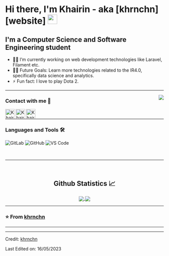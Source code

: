 # Hi there, I'm Khairin - aka [khrnchn][website] <img width="30px" src="https://media.tenor.com/images/3b388fe03da271d2674faf85eb7c3fcd/tenor.gif" />

## I'm a Computer Science and Software Engineering student  

- 👨‍💻 I’m currently working on web development technologies like Laravel, Filament etc.
- 💪🏼 Future Goals: Learn more technologies related to the IR4.0, specifically data science and analytics. 
- ⚡ Fun fact: I love to play Dota 2.

---

<img align="right" src="http://estruyf-github.azurewebsites.net/api/VisitorHit?user=khrnchn&repo=khrnchn&countColorcountColor&countColor=%237B1E7B"/>

### Contact with me 📝

[<img align="left" alt="Khairin Chan | LinkedIn" height="30px" src="https://www.flaticon.com/svg/static/icons/svg/725/725337.svg"/>][linkedin]
[<img align="left" alt="Khairin Chan | Instagram" height="30px" src="https://image.flaticon.com/icons/svg/725/725278.svg" />][instagram]
[<img align="left" alt="Khairin Chan | Spotify" height="30px" src="https://www.flaticon.com/svg/static/icons/svg/725/725281.svg" />][Spotify]

<br />

---

### Languages and Tools 🛠 

![GitLab](https://img.shields.io/badge/-GitLab-FCA121?style=flat-square&logo=gitlab)
![GitHub](https://img.shields.io/badge/-GitHub-181717?style=flat-square&logo=github)
![VS Code](http://img.shields.io/badge/-VS%20Code-007ACC?style=flat-square&logo=visual-studio-code&logoColor=ffffff)

<br/>

---

<br/>

  <h2 align="center"> Github Statistics 📈 </h2>
  
  <div align="center"> 
     <a href="">
      <img align="center" src="https://github-readme-stats-sigma-five.vercel.app/api?username=khrnchn&show_icons=true&include_all_commits=true&count_private=true&theme=react&line_height=40" />
    </a>
    <a href="">
      <img align="center" src="https://github-readme-stats.vercel.app/api/top-langs/?username=khrnchn&theme=react&line_height=40&hide=css"/>
    </a>
</div

<br/>

---

### ⭐️ From [khrnchn](https://github.com/khrnchn) ### 

---

[instagram]: https://www.instagram.com/khairinchan
[linkedin]: https://www.linkedin.com/in/khairin-chan-35040b187/
[Spotify]: https://open.spotify.com/user/uwrxve8376jzzwj51y99s7gra

----
Credit: [khrnchn](https://github.com/khrnchn)

Last Edited on: 16/05/2023
